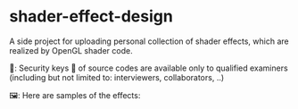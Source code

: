 # shader-effect-design
A side project for uploading personal collection of shader effects, which are realized by OpenGL shader code.

🔐: Security keys 🔑 of source codes are available only to qualified examiners (including but not limited to: interviewers, collaborators, ..) 

🖼️: Here are samples of the effects:
